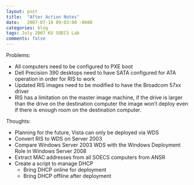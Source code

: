 ```yaml
---
layout: post
title:  "After Action Notes"
date:   2007-07-18 09:03:00 -0600
categories: blog
tags: July 2007 KU SOECS Lab
comments: false
---
```

Problems:

* All computers need to be configured to PXE boot
* Dell Precision 390 desktops need to have SATA configured for ATA operation in order for RIS to work
* Updated RIS images need to be modified to have the Broadcom 57xx driver
* RIS has a limitation on the master image machine, if the drive is larger than the drive on the destination computer the image won’t deploy even if there is enough room on the destination computer.

Thoughts:

* Planning for the future, Vista can only be deployed via WDS
* Convert RIS to WDS on Server 2003
* Compare Windows Server 2003 WDS with the Windows Deployment Role in Windows Server 2008
* Extract MAC addresses from all SOECS computers from ANSR
* Create a script to manage DHCP
  * Bring DHCP online for deployment
  * Bring DHCP offline after deployment
